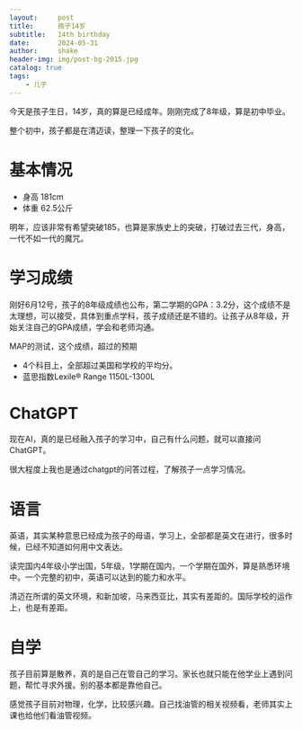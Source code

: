 ```yaml
---
layout:     post
title:      孩子14岁
subtitle:   14th birthday
date:       2024-05-31
author:     shake
header-img: img/post-bg-2015.jpg
catalog: true
tags:
    - 儿子
---
```


今天是孩子生日，14岁，真的算是已经成年。刚刚完成了8年级，算是初中毕业。

整个初中，孩子都是在清迈读，整理一下孩子的变化。

# 基本情况

* 身高 181cm
* 体重 62.5公斤

明年，应该非常有希望突破185，也算是家族史上的突破，打破过去三代，身高，一代不如一代的魔咒。

# 学习成绩

刚好6月12号，孩子的8年级成绩也公布，第二学期的GPA：3.2分，这个成绩不是太理想，可以接受，具体到重点学科，孩子成绩还是不错的。让孩子从8年级，开始关注自己的GPA成绩，学会和老师沟通。

MAP的测试，这个成绩，超过的预期

* 4个科目上，全部超过美国和学校的平均分。
* 蓝思指数Lexile® Range 1150L-1300L


# ChatGPT

现在AI，真的是已经融入孩子的学习中，自己有什么问题，就可以直接问ChatGPT。

很大程度上我也是通过chatgpt的问答过程，了解孩子一点学习情况。

# 语言

英语，其实某种意思已经成为孩子的母语，学习上，全部都是英文在进行，很多时候，已经不知道如何用中文表达。

读完国内4年级小学出国，5年级，1学期在国内，一个学期在国外，算是熟悉环境中。一个完整的初中，英语可以达到的能力和水平。

清迈在所谓的英文环境，和新加坡，马来西亚比，其实有差距的。国际学校的运作上，也是有差距。

# 自学

孩子目前算是散养，真的是自己在管自己的学习。家长也就只能在他学业上遇到问题，帮忙寻求外援。别的基本都是靠他自己。

感觉孩子目前对物理，化学，比较感兴趣。自己找油管的相关视频看，老师其实上课也给他们看油管视频。



